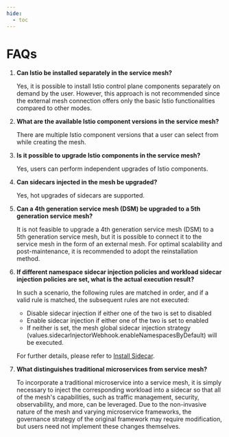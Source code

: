 ```yaml
---
hide:
  - toc
---
```


# FAQs

1. **Can Istio be installed separately in the service mesh?**

    Yes, it is possible to install Istio control plane components separately on demand by the user. However, this approach is not recommended since the external mesh connection offers only the basic Istio functionalities compared to other modes.

2. **What are the available Istio component versions in the service mesh?**

    There are multiple Istio component versions that a user can select from while creating the mesh.

3. **Is it possible to upgrade Istio components in the service mesh?**

    Yes, users can perform independent upgrades of Istio components.

4. **Can sidecars injected in the mesh be upgraded?**

    Yes, hot upgrades of sidecars are supported.

5. **Can a 4th generation service mesh (DSM) be upgraded to a 5th generation service mesh?**

    It is not feasible to upgrade a 4th generation service mesh (DSM) to a 5th generation service mesh, but it is possible to connect it to the service mesh in the form of an external mesh. For optimal scalability and post-maintenance, it is recommended to adopt the reinstallation method.

6. **If different namespace sidecar injection policies and workload sidecar injection policies are set, what is the actual execution result?**

    In such a scenario, the following rules are matched in order, and if a valid rule is matched, the subsequent rules are not executed:

    - Disable sidecar injection if either one of the two is set to disabled
    - Enable sidecar injection if either one of the two is set to enabled
    - If neither is set, the mesh global sidecar injection strategy (values.sidecarInjectorWebhook.enableNamespacesByDefault) will be executed.

    For further details, please refer to [Install Sidecar](https://istio.io/latest/docs/setup/additional-setup/sidecar-injection/).

7. **What distinguishes traditional microservices from service mesh?**

    To incorporate a traditional microservice into a service mesh, it is simply necessary to inject the corresponding workload into a sidecar so that all of the mesh's capabilities, such as traffic management, security, observability, and more, can be leveraged. Due to the non-invasive nature of the mesh and varying microservice frameworks, the governance strategy of the original framework may require modification, but users need not implement these changes themselves.

